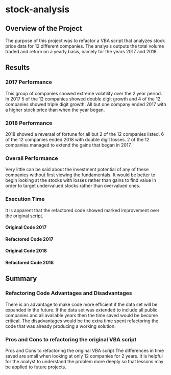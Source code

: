 # stock-analysis
## Overview of the Project
The purpose of this project was to refactor a VBA script that analyzes stock price data for 12 different companies. The analysis outputs the total volume traded and return on a yearly basis, namely for the years 2017 and 2018. 
## Results
### 2017 Performance
This group of companies showed extreme volatility over the 2 year period. In 2017 5 of the 12 companies showed double digit growth and 4 of the 12 companies showed triple digit growth. All but one company ended 2017 with a higher stock price than when the year began. 
### 2018 Performance
2018 showed a reversal of fortune for all but 2 of the 12 companies listed. 6 of the 12 companies ended 2018 with double digit losses. 2 of the 12 companies managed to extend the gains that began in 2017.
### Overall Performance
Very little can be said about the investment potential of any of these companies without first viewing the fundamentals. It would be better to begin looking at the stocks with losses rather than gains to find value in order to target undervalued stocks rather than overvalued ones. 
### Execution Time
It is apparent that the refactored code showed marked improvement over the original script.
#### Original Code 2017
#### Refactored Code 2017
#### Original Code 2018
#### Refactored Code 2018
## Summary
### Refactoring Code Advantages and Disadvantages
There is an advantage to make code more efficient if the data set will be expanded in the future. If the data set was extended to include all public companies and all available years then the time saved would be become critical. The disadvantages would be the extra time spent refactoring the code that was already producing a working solution. 
### Pros and Cons to refactoring the original VBA script
Pros and Cons to refactoring the original VBA script
The differences in time saved are small when looking at only 12 companies for 2 years. It is helpful for the analyst to understand the problem more deeply so that lessons may be applied to future projects. 

